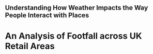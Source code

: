 ## Understanding How Weather Impacts the Way People Interact with Places
# An Analysis of Footfall across UK Retail Areas



